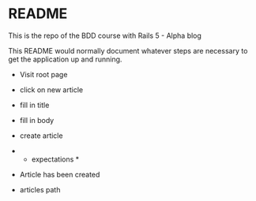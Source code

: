 # README

This is the repo of the BDD course with Rails 5 - Alpha blog

This README would normally document whatever steps are necessary to get the
application up and running.

- Visit root page
- click on new article
- fill in title
- fill in body
- create article

- * expectations *
- Article has been created
- articles path
